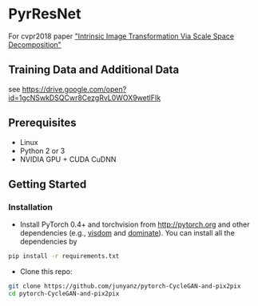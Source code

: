 # PyrResNet
For cvpr2018 paper ["Intrinsic Image Transformation Via Scale Space Decomposition"](https://arxiv.org/pdf/1805.10253.pdf)

## Training Data and Additional Data
see https://drive.google.com/open?id=1gcNSwkDSQCwr8CezgRvL0WOX9wetlFIk

## Prerequisites
- Linux
- Python 2 or 3
- NVIDIA GPU + CUDA CuDNN

## Getting Started
### Installation
- Install PyTorch 0.4+ and torchvision from http://pytorch.org and other dependencies (e.g., [visdom](https://github.com/facebookresearch/visdom) and [dominate](https://github.com/Knio/dominate)). You can install all the dependencies by
```bash
pip install -r requirements.txt
```
- Clone this repo:
```bash
git clone https://github.com/junyanz/pytorch-CycleGAN-and-pix2pix
cd pytorch-CycleGAN-and-pix2pix
```



